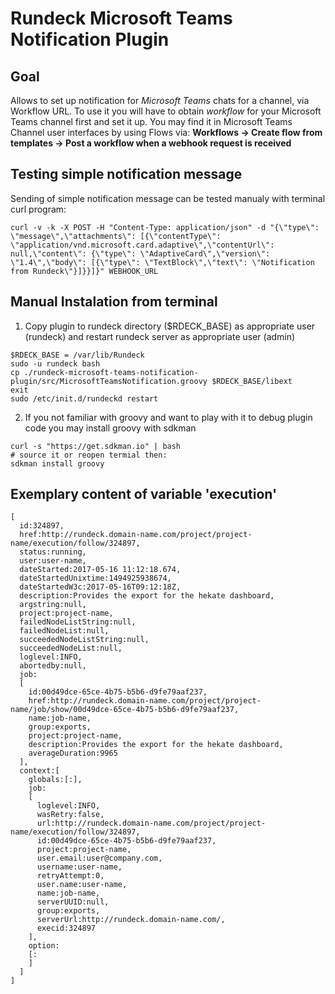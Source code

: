 # Rundeck Microsoft Teams Notification Plugin

## Goal
Allows to set up notification for *Microsoft Teams* chats for a channel, via Workflow URL.
To use it you will have to obtain *workflow* for your Microsoft Teams channel first and set it up.
You may find it in Microsoft Teams Channel user interfaces by using
Flows via: **Workflows -> Create flow from templates -> Post a workflow when a webhook request is received**

## Testing simple notification message
Sending of simple notification message can be tested manualy with terminal curl program:   
```
curl -v -k -X POST -H "Content-Type: application/json" -d "{\"type\": \"message\",\"attachments\": [{\"contentType\": \"application/vnd.microsoft.card.adaptive\",\"contentUrl\": null,\"content\": {\"type\": \"AdaptiveCard\",\"version\": \"1.4\",\"body\": [{\"type\": \"TextBlock\",\"text\": \"Notification from Rundeck\"}]}}]}" WEBHOOK_URL
```

## Manual Instalation from terminal
1. Copy plugin to rundeck directory ($RDECK_BASE) as appropriate user (rundeck)
and restart rundeck server as appropriate user (admin)
```
$RDECK_BASE = /var/lib/Rundeck
sudo -u rundeck bash
cp ./rundeck-microsoft-teams-notification-plugin/src/MicrosoftTeamsNotification.groovy $RDECK_BASE/libext
exit
sudo /etc/init.d/rundeckd restart
```
2. If you not familiar with groovy and want to play with it to debug plugin code
you may install groovy with sdkman
```
curl -s "https://get.sdkman.io" | bash
# source it or reopen termial then:
sdkman install groovy
```

## Exemplary content of variable 'execution'

```
[
  id:324897,
  href:http://rundeck.domain-name.com/project/project-name/execution/follow/324897,
  status:running,
  user:user-name,
  dateStarted:2017-05-16 11:12:18.674,
  dateStartedUnixtime:1494925938674,
  dateStartedW3c:2017-05-16T09:12:18Z,
  description:Provides the export for the hekate dashboard,
  argstring:null,
  project:project-name,
  failedNodeListString:null,
  failedNodeList:null,
  succeededNodeListString:null,
  succeededNodeList:null,
  loglevel:INFO,
  abortedby:null,
  job:
  [
    id:00d49dce-65ce-4b75-b5b6-d9fe79aaf237,
    href:http://rundeck.domain-name.com/project/project-name/job/show/00d49dce-65ce-4b75-b5b6-d9fe79aaf237,
    name:job-name,
    group:exports,
    project:project-name,
    description:Provides the export for the hekate dashboard,
    averageDuration:9965
  ],
  context:[
    globals:[:],
    job:
    [
      loglevel:INFO,
      wasRetry:false,
      url:http://rundeck.domain-name.com/project/project-name/execution/follow/324897,
      id:00d49dce-65ce-4b75-b5b6-d9fe79aaf237,
      project:project-name,
      user.email:user@company.com,
      username:user-name,
      retryAttempt:0,
      user.name:user-name,
      name:job-name,
      serverUUID:null,
      group:exports,
      serverUrl:http://rundeck.domain-name.com/,
      execid:324897
    ],
    option:
    [:
    ]
  ]
]
```
